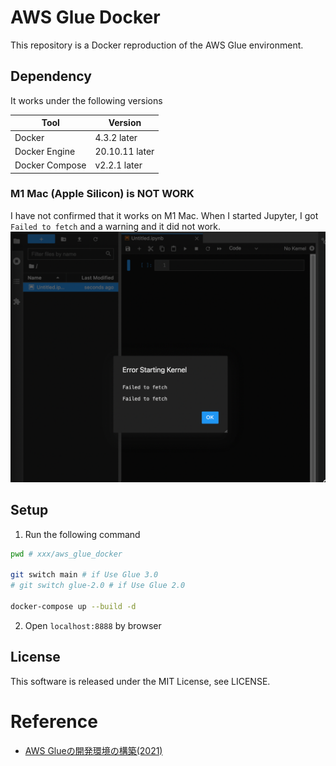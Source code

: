 # AWS Glue Docker
This repository is a Docker reproduction of the AWS Glue environment.

## Dependency
It works under the following versions

| Tool | Version |
| --- | --- |
| Docker | 4.3.2 later |
| Docker Engine | 20.10.11 later |
| Docker Compose | v2.2.1 later |

### M1 Mac (Apple Silicon) is NOT WORK
I have not confirmed that it works on M1 Mac.
When I started Jupyter, I got `Failed to fetch` and a warning and it did not work.
![Failed to fetch](./img/failed_to_fetch.png)

## Setup

1. Run the following command
```bash
pwd # xxx/aws_glue_docker

git switch main # if Use Glue 3.0
# git switch glue-2.0 # if Use Glue 2.0

docker-compose up --build -d
```

2. Open `localhost:8888` by browser

## License
This software is released under the MIT License, see LICENSE.

# Reference
- [AWS Glueの開発環境の構築(2021) ](https://future-architect.github.io/articles/20210521a/)